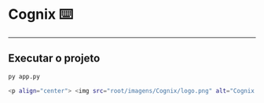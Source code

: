 # Cognix ⌨️

---

## Executar o projeto

```bash
py app.py

<p align="center"> <img src="root/imagens/Cognix/logo.png" alt="Cognix Logo" width="200"/> </p>
